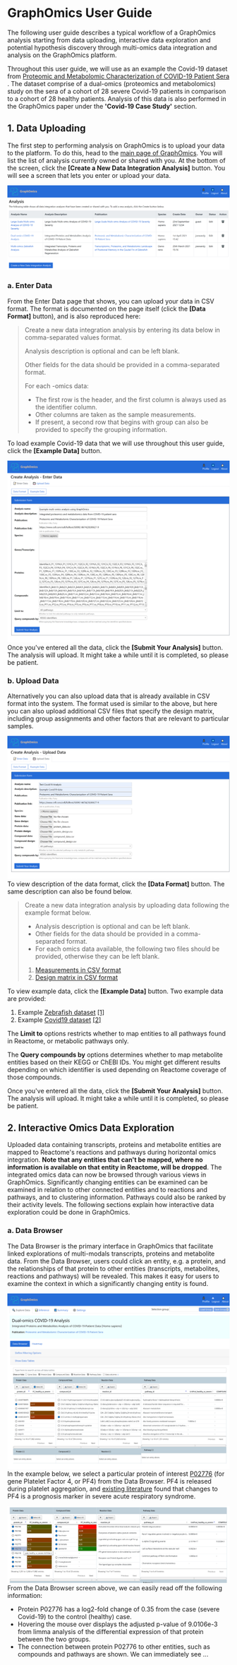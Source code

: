 # GraphOmics User Guide

The following user guide describes a typical workflow of a GraphOmics analysis starting from data uploading, interactive
data exploration and potential hypothesis discovery through multi-omics data integration and analysis on the GraphOmics
platform.

Throughout this user guide, we will use as an example the Covid-19 dataset
from [Proteomic and Metabolomic Characterization of COVID-19 Patient Sera](https://www.sciencedirect.com/science/article/pii/S0092867420306279)
. The dataset comprise of a dual-omics (proteomics and metabolomics) study on the sera of a cohort of 28 severe Covid-19
patients in comparison to a cohort of 28 healthy patients. Analysis of this data is also performed in the GraphOmics
paper under the **'Covid-19 Case Study'** section.

## 1. Data Uploading

The first step to performing analysis on GraphOmics is to upload your data to the platform. To do this, head to
the [main page of GraphOmics](https://graphomics.glasgowcompbio.org/app/). You will list the list of analysis currently
owned or shared with you. At the bottom of the screen, click the **[Create a New Data Integration Analysis]** button.
You will see a screen that lets you enter or upload your data.

![Data Explorer](graphomics/images/userguide01.PNG?raw=true "Data Explorer")

### a. Enter Data

From the Enter Data page that shows, you can upload your data in CSV format. The format is documented on the page
itself (click the **[Data Format]** button), and is also reproduced here:

> Create a new data integration analysis by entering its data below in comma-separated values format.
>
> Analysis description is optional and can be left blank.
>
> Other fields for the data should be provided in a comma-separated format.
>
> For each -omics data:
> - The first row is the header, and the first column is always used as the identifier column.
> - Other columns are taken as the sample measurements.
> - If present, a second row that begins with group can also be provided to specify the grouping information.

To load example Covid-19 data that we will use throughout this user guide, click the **[Example Data]** button.

![Enter Data](graphomics/images/userguide02.PNG?raw=true "Enter Data")
Once you've entered all the data, click the **[Submit Your Analysis]** button. The analysis will upload. It might take a
while until it is completed, so please be patient.

### b. Upload Data

Alternatively you can also upload data that is already available in CSV format into the system. The format used is
similar to the above, but here you can also upload additional CSV files that specify the design matrix, including group
assignments and other factors that are relevant to particular samples.

![Upload Data](graphomics/images/userguide03.PNG?raw=true "Upload Data")
To view description of the data format, click the **[Data Format]** button. The same description can also be found
below. 

> Create a new data integration analysis by uploading data following the example format below.
> - Analysis description is optional and can be left blank.
> - Other fields for the data should be provided in a comma-separated format.
> - For each omics data available, the following two files should be provided, otherwise they can be left blank.
>  1. [Measurements in CSV format](https://graphomics.glasgowcompbio.org/static/data/uploads/compound_data.4aaef9af536e.csv)
>  2. [Design matrix in CSV format](https://graphomics.glasgowcompbio.org/static/data/uploads/compound_design.1c2b296d8756.csv)

To view example data, click the **[Example Data]** button. Two example data are provided:
1. Example [Zebrafish dataset](https://graphomics.glasgowcompbio.org/static/data/uploads/zebrafish_data.04658da363c9.zip) [[1]](https://www.pnas.org/content/114/5/E717)
2. Example [Covid19 dataset](https://graphomics.glasgowcompbio.org/static/data/uploads/covid19_data.b4df58372dba.zip) [[2]](https://www.cell.com/cell/fulltext/S0092-8674(20)30627-9)

The **Limit to** options restricts whether to map entities to all pathways found in Reactome, or metabolic pathways only.

The **Query compounds by** options determines whether to map metabolite entities based on their KEGG or ChEBI IDs. You might get different results
depending on which identifier is used depending on Reactome coverage of those compounds.

Once you've entered all the data, click the **[Submit Your Analysis]** button. The analysis will upload. It might take a
while until it is completed, so please be patient.

## 2. Interactive Omics Data Exploration

Uploaded data containing transcripts, proteins and metabolite entities are mapped to Reactome's reactions and pathways during horizontal omics integration.
**Note that any entities that can't be mapped, where no information is available on that entity in Reactome, will be dropped**.
The integrated omics data can now be browsed through various views in GraphOmics. Significantly changing entities can be examined can be examined in relation to other connected
entities and to reactions and pathways, and to clustering information. Pathways could also be ranked by their activity levels. The following
sections explain how interactive data exploration could be done in GraphOmics.

### a. Data Browser

The Data Browser is the primary interface in GraphOmics that facilitate linked explorations of multi-modals transcripts, proteins and metabolite data.
From the Data Browser, users could click an entity, e.g. a protein, and the relationships of that protein to other entities (transcripts, metabolites, reactions and pathways) will be revealed.
This makes it easy for users to examine the context in which a significantly changing entity is found.

![Data Browser](graphomics/images/userguide04.PNG?raw=true "Data Browser")
In the example below, we select a particular protein of interest [P02776](https://www.uniprot.org/uniprot/P02776) (for gene Platelet Factor 4, or PF4) from the Data Browser.
PF4 is released during platelet aggregation, and [existing literature](https://analyticalsciencejournals.onlinelibrary.wiley.com/doi/full/10.1002/elps.201200002) found that changes to PF4 is a prognosis marker in severe acute respiratory syndrome.

![Selecting a protein](graphomics/images/userguide05.PNG?raw=true "Data Browser")
From the Data Browser screen above, we can easily read off the following information:
- Protein P02776 has a log2-fold change of 0.35 from the case (severe Covid-19) to the control (healthy) case. 
- Hovering the mouse over displays the adjusted p-value of 9.0106e-3 from limma analysis of the differential expression of that protein between the two groups.
- The connection between protein P02776 to other entities, such as compounds and pathways are shown. We can immediately see ...
